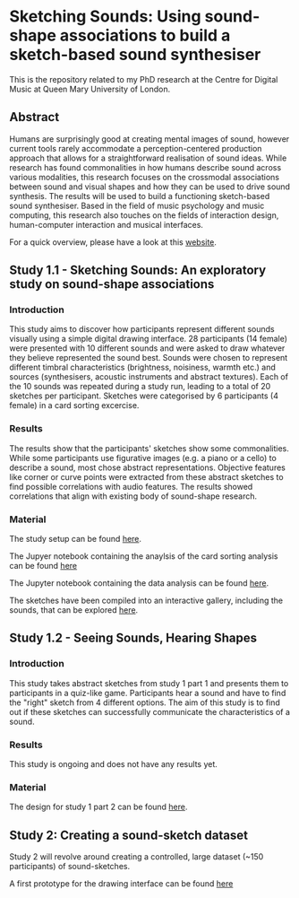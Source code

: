 # Sketching Sounds: Using sound-shape associations to build a sketch-based sound synthesiser 

This is the repository related to my PhD research at the Centre for Digital Music at Queen Mary University of London.

## Abstract
Humans are surprisingly good at creating mental images of sound, however current tools rarely accommodate a perception-centered production approach that allows for a straightforward realisation of sound ideas. While research has found commonalities in how humans describe sound across various modalities, this research focuses on the crossmodal associations between sound and visual shapes and how they can be used to drive sound synthesis. The results will be used to build a functioning sketch-based sound synthesiser. Based in the field of music psychology and music computing, this research also touches on the fields of interaction design, human-computer interaction and musical interfaces.

For a quick overview, please have a look at this [website](https://sfrl.github.io/PhD_Research_Sketching_Sounds/Webpage/).

## Study 1.1 - Sketching Sounds: An exploratory study on sound-shape associations 

### Introduction
This study aims to discover how participants represent different sounds visually using a simple digital drawing interface. 28 participants (14 female) were presented with 10 different sounds and were asked to draw whatever they believe represented the sound best. Sounds were chosen to represent different timbral characteristics (brightness, noisiness, warmth etc.) and sources (synthesisers, acoustic instruments and abstract textures). Each of the 10 sounds was repeated during a study run, leading to a total of 20 sketches per participant. Sketches were categorised by 6 participants (4 female) in a card sorting excercise.  

### Results
The results show that the participants' sketches show some commonalities. While some participants use figurative images (e.g. a piano or a cello) to describe a sound, most chose abstract representations. Objective features like corner or curve points were extracted from these abstract sketches to find possible correlations with audio features. The results showed correlations that align with existing body of sound-shape research.

### Material

The study setup can be found [here](https://sfrl.github.io/PhD_Research_Sketching_Sounds/Stage_1/Study1_part1/Study_setup/).

The Jupyer notebook containing the anaylsis of the card sorting analysis can be found [here](https://github.com/SFRL/PhD_Research_Sketching_Sounds/blob/master/Stage_1/Study1_part1/Card_Sorting_Analysis.ipynb)

The Jupyter notebook containing the data analysis can be found [here](https://github.com/SFRL/PhD_Research_Sketching_Sounds/blob/master/Stage_1/Study1_part1/Sketching_Sounds_an_exploratory_study_analysis.ipynb).

The sketches have been compiled into an interactive gallery, including the sounds, that can be explored [here](https://sfrl.github.io/PhD_Research_Sketching_Sounds/Stage_1/Study1_part1/Sketch_Gallery/).

## Study 1.2 - Seeing Sounds, Hearing Shapes

### Introduction
This study takes abstract sketches from study 1 part 1 and presents them to participants in a quiz-like game. Participants hear a sound and have to find the "right" sketch from 4 different options. The aim of this study is to find out if these sketches can successfully communicate the characteristics of a sound.

### Results
This study is ongoing and does not have any results yet.

### Material
The design for study 1 part 2 can be found [here](https://phd-studies-eddd5.web.app/). 


## Study 2: Creating a sound-sketch dataset
Study 2 will revolve around creating a controlled, large dataset (~150 participants) of sound-sketches. 

A first prototype for the drawing interface can be found [here](https://sfrl.github.io/PhD_Research_Sketching_Sounds/Stage_2/Drawing_Interface/)


